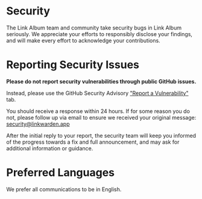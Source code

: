 # Security

The Link Album team and community take security bugs in Link Album seriously. We appreciate your efforts to responsibly disclose your findings, and will make every effort to acknowledge your contributions.

# Reporting Security Issues

**Please do not report security vulnerabilities through public GitHub issues.**

Instead, please use the GitHub Security Advisory ["Report a Vulnerability"](https://github.com/linkwarden/linkwarden/security/advisories/new) tab.

You should receive a response within 24 hours. If for some reason you do not, please follow up via email to ensure we received your original message:
[security@linkwarden.app](mailto:security@linkwarden.app)


After the initial reply to your report, the security team will keep you informed of the progress towards a fix and full announcement, and may ask for additional information or guidance.

# Preferred Languages

We prefer all communications to be in English.